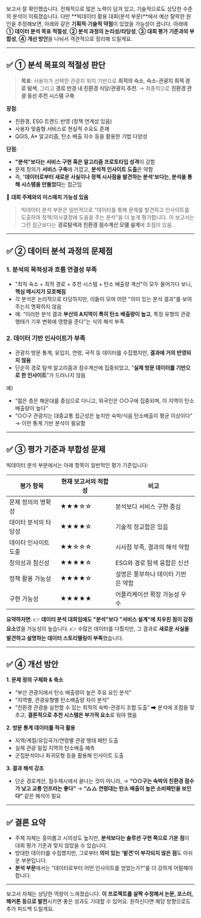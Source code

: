 보고서 잘 확인했습니다. 전체적으로 많은 노력이 담겨 있고, 기술적으로도 상당한 수준의 분석이 이뤄졌습니다. 다만 \*\*빅데이터 활용 대회(분석 부문)\*\*에서 예선 탈락한 원인을 추정해보면, 아래와 같은 **기획적·기술적 약점**이 있었을 가능성이 큽니다.
아래에 **① 데이터 분석 목표 적절성**, **② 분석 과정의 논리성/타당성**, **③ 대회 평가 기준과의 부합성**, **④ 개선 방안**을 나눠서 객관적으로 정리해 드릴게요.

---

## ✅ ① **분석 목표의 적절성 판단**

> **목표**:
> 사용자가 선택한 관광지 위치 기반으로 **최적의 숙소**, **숙소-관광지 최적 경로 탐색**, 그리고 **경로 반경 내 친환경 식당/관광지 추천**.
> → 최종적으로 **친환경 관광 동선 추천 시스템 구축**

**장점**:

* 친환경, ESG 트렌드 반영 (정책 연계성 있음)
* 사용자 맞춤형 서비스로 현실적 수요도 존재
* QGIS, A\* 알고리즘, 탄소 배출 지수 등을 활용한 기법 다양성

**단점**:

* **"분석"보다는 서비스 구현 혹은 알고리즘 프로토타입 성격**이 강함
* 문제 정의가 **서비스 구축**에 가깝고, **분석적 인사이트 도출**은 약함
* 즉, **'데이터로부터 새로운 사실이나 정책 시사점을 발견하는 분석'보다는, 분석을 통해 시스템을 만들었다**는 접근임

🔸 **대회 주제와의 미스매치 가능성 있음**

> 빅데이터 분석 부문은 일반적으로 “데이터를 통해 문제를 발견하고 인사이트를 도출하여 정책/의사결정에 도움을 주는 분석"을 더 높게 평가합니다. 이 보고서는 그런 접근보다는 **경로탐색과 친환경 점수계산 모델 설계**에 초점이 있음.

---

## ✅ ② **데이터 분석 과정의 문제점**

### 1. **분석의 목적성과 흐름 연결성 부족**

* "최적 숙소 + 최적 경로 + 추천 시스템 + 탄소 배출량 계산"이 모두 들어가다 보니, **핵심 메시지가 모호해짐**
* 각 분석은 논리적으로 타당하지만, 이들이 모여 어떤 "의미 있는 분석 결과"를 보여주는지 명확하지 않음
* 예: “이러한 분석 결과 **부산의 A지역이 특히 탄소 배출량이 높고**, 특정 유형의 관광 행태가 기후 변화에 영향을 준다”는 식의 해석 부족

### 2. **데이터 기반 인사이트가 부족**

* 관광지 방문 통계, 유입지, 연령, 국적 등 데이터를 수집했지만, **결과에 거의 반영되지 않음**
* 단순히 경로 탐색 알고리즘과 점수계산에 집중되었고, “**실제 방문 데이터를 기반으로 한 인사이트**”가 드러나지 않음

예)

* “젊은 층은 해운대를 중심으로 다니고, 외국인은 ○○구에 집중되며, 이 지역이 탄소 배출량이 높다”
* “○○구 관광지는 대중교통 접근성은 높지만 숙박/식음 탄소배출이 평균 이상이다” → 이런 통계 기반 분석이 필요함

---

## ✅ ③ **평가 기준과 부합성 문제**

빅데이터 분석 부문에서는 아래 항목이 일반적인 평가 기준입니다:

| 평가 항목       | 현재 보고서의 적합성 | 비고                  |
| ----------- | ----------- | ------------------- |
| 문제 정의의 명확성  | ★★★☆☆       | 분석보다 서비스 구현 중심      |
| 데이터 분석의 타당성 | ★★★★☆       | 기술적 정교함은 있음         |
| 데이터 인사이트 도출 | ★★☆☆☆       | 시사점 부족, 결과의 해석 약함   |
| 창의성과 참신성    | ★★★★☆       | ESG와 경로 탐색 융합은 신선   |
| 정책 활용 가능성   | ★★★★☆       | 설명은 풍부하나 데이터 기반은 약함 |
| 구현 가능성      | ★★★★★       | 어플리케이션 확장 가능성 우수    |

**요약하자면**:
👉 **데이터 분석 대회임에도 "분석"보다 "서비스 설계"에 치우친 점이 감점 요소**였을 가능성이 높습니다.
👉 수많은 데이터를 다뤘지만, 그 결과로 **새로운 사실을 발견하고 설명하는 데이터 스토리텔링이 부족**했습니다.

---

## ✅ ④ 개선 방안

**1. 문제 정의 구체화 & 축소**

* “부산 관광지에서 탄소 배출량이 높은 주요 요인 분석”
* “지역별, 관광유형별 탄소배출량 차이 분석”
* “친환경 관광을 실천할 수 있는 최적의 숙박-관광지 조합 도출”
  ➡ 분석에 초점을 맞추고, **결론적으로 추천 시스템은 부가적 요소**로 둬야 했음

**2. 방문 통계 데이터를 적극 활용**

* 지역/계절/유입국가/연령별 관광 행태 패턴 도출
* 실제 관광 밀집 지역의 탄소배출 예측
* 군집분석이나 회귀모형 등을 활용해 인사이트 도출

**3. 결과 해석 강조**

* 단순 경로계산, 점수제시에서 끝나는 것이 아니라,
  → **“○○구는 숙박의 친환경 점수가 낮고 교통 인프라는 좋다”**
  → **“△△ 연령대는 탄소 배출이 높은 소비패턴을 보인다”** 같은 해석이 필요

---

## ✅ 결론 요약

* 주제 자체는 흥미롭고 시의성도 높지만, **분석보다는 솔루션 구현 쪽으로 기운 점**이 대회 평가 기준과 맞지 않았을 수 있습니다.
* 방대한 데이터를 수집했지만, 그로부터 **의미 있는 '발견'이 부각되지 않은 점**도 아쉬운 부분입니다.
* **분석 부문**에서는 “데이터로부터 어떤 인사이트를 얻었는가?”를 더 강하게 어필해야 합니다.

---

보고서 자체는 상당한 역량이 느껴졌습니다. **이 프로젝트를 살짝 수정해서 논문, 포스터, 해커톤 등으로 발전**시키면 좋은 성과도 기대할 수 있어요. 원하신다면 해당 방향으로도 추가 피드백 드릴게요.
